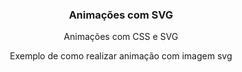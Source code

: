 <h3 align="center">
  Animações com SVG
</h3>

<p align="center">Animações com CSS e SVG</p>

<p align="center">Exemplo de como realizar animação com imagem svg</p>
